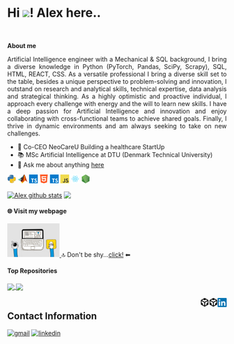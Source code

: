 # Hi <img src="https://media.giphy.com/media/hvRJCLFzcasrR4ia7z/giphy.gif" width="30px">! Alex here..
<br />


**About me**

<p align="justify">Artificial Intelligence engineer with a Mechanical & SQL background, I bring a diverse knowledge in Python (PyTorch, Pandas, SciPy, Scrapy), SQL, HTML, REACT, CSS. As a versatile professional I bring a diverse skill set to the table, besides a unique perspective to problem-solving and innovation, I outstand on research and analytical skills, technical expertise, data analysis and strategical thinking. 
As a highly optimistic and proactive individual, I approach every challenge with energy and the will to learn new skills. I have a deep passion for Artificial Intelligence and innovation and enjoy collaborating with cross-functional teams to achieve shared goals. Finally, I thrive in dynamic environments and am always seeking to take on new challenges.</p>

- 💼 Co-CEO NeoCareU Building a healthcare StartUp
- 📚 MSc Artificial Intelligence at DTU (Denmark Technical University)
- 💬 Ask me about anything [here](https://github.com/AlexAbades/alexabades/issues)


<code><img height="20" alt="javascript" src="./assets/python.png"></code>
<code><img height="20" alt="javascript" src="./assets/matlab.png"></code>
<code><img height="20" alt="typescript" src="https://raw.githubusercontent.com/github/explore/80688e429a7d4ef2fca1e82350fe8e3517d3494d/topics/typescript/typescript.png"></code>
<code><img height="20" alt="javascript" src="./assets/html.png"></code>
<code><img height="20" alt="typescript" src="https://raw.githubusercontent.com/github/explore/80688e429a7d4ef2fca1e82350fe8e3517d3494d/topics/typescript/typescript.png"></code>
<code><img height="20" alt="javascript" src="https://raw.githubusercontent.com/github/explore/80688e429a7d4ef2fca1e82350fe8e3517d3494d/topics/javascript/javascript.png"></code>
<code><img height="20" alt="react" src="https://raw.githubusercontent.com/github/explore/80688e429a7d4ef2fca1e82350fe8e3517d3494d/topics/react/react.png"></code>
<code><img height="20" alt="nodejs" src="https://raw.githubusercontent.com/github/explore/80688e429a7d4ef2fca1e82350fe8e3517d3494d/topics/nodejs/nodejs.png"></code>    

<a href="https://github.com/anuraghazra/github-readme-stats"><img align="center" src="https://github-readme-stats.vercel.app/api?username=alexabades&title_color=2f80ed&show_icons=true&icon_color=4c71f2&include_all_commits=true&theme=buefy&hide_border=true" alt="Alex github stats" /></a> <a href="https://github.com/anuraghazra/github-readme-stats"><img align="center" src="https://github-readme-stats.vercel.app/api/top-langs/?username=alexabades&theme=buefy&hide_border=true&title_color=2f80ed" /></a> 

#### 🌐 Visit my webpage 
<a href="https://alexabades.github.io/">
<img src="./assets/webgif.gif" width="120px"> 
</a> 
🔝 Don't be shy...<a href="https://alexabades.github.io/">click!</a> 
⬅

#### Top Repositories

<!-- Extra repositories names -->
<a href="https://github.com/AlexAbades/alexabades.github.io">
  <img align="center" src="https://github-readme-stats.vercel.app/api/pin/?username=anuraghazra&repo=github-readme-stats&theme=default_repocard" />
</a>
<a href="https://github.com/AlexAbades/Nerve_segmentation">
  <img align="center" src="https://github-readme-stats.vercel.app/api/pin/?username=anuraghazra&repo=anuraghazra.github.io&theme=default_repocard" />
</a>

<br />
<br />
<!-- Icons -->
<a href="https://www.linkedin.com/in/alexabades/">
  <img align="right" alt="Alex Abades | LinkedIn" width="21px" src="./assets/linkedin_log.webp" />
</a>
<a href="https://codesandbox.io/u/anuraghazra">
  <img align="right" alt="Anurag Hazra | CodeSandbox" width="20px" src="https://raw.githubusercontent.com/anuraghazra/anuraghazra/master/assets/codesandbox.svg" />
</a>

<a href=(mailto:abadesalex31@gmail.com)>
  <img align="right" alt="Anurag Hazra | CodeSandbox" width="20px" src="https://raw.githubusercontent.com/anuraghazra/anuraghazra/master/assets/codesandbox.svg" />
</a>

## Contact Information 
<!-- Contact Information -->
[![gmail](https://img.shields.io/badge/Gmail-D14836?style=for-the-badge&logo=gmail&logoColor=white)](mailto:abadesalex31@gmail.com) 
[![linkedin](https://img.shields.io/badge/LinkedIn-0077B5?style=for-the-badge&logo=linkedin&logoColor=white)](https://www.linkedin.com/in/alexabades/)